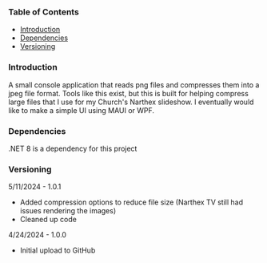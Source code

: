 
### Table of Contents
- [Introduction](#introduction)
- [Dependencies](#versioning)
- [Versioning](#versioning)


### Introduction 
A small console application that reads png files and compresses them into a jpeg file format. Tools like this exist, but this is built for helping compress large files that I use for my Church's Narthex slideshow.
I eventually would like to make a simple UI using MAUI or WPF. 

### Dependencies
.NET 8 is a dependency for this project

### Versioning 

5/11/2024 - 1.0.1
- Added compression options to reduce file size (Narthex TV still had issues rendering the images)
- Cleaned up code

4/24/2024 - 1.0.0
- Initial upload to GitHub




